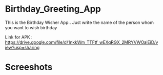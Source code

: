 # Birthday_Greeting_App
This is the Birthday Wisher App..
Just write the name of the person whom you want to wish birthday 

Link for APK : https://drive.google.com/file/d/1nkkWm_TTFtf_wEXqRGX_2MRYVWOalEiD/view?usp=sharing

# Screeshots

